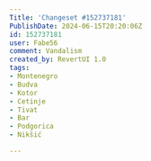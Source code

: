 ```yaml
---
Title: 'Changeset #152737181'
PublishDate: 2024-06-15T20:20:06Z
id: 152737181
user: Fabe56
comment: Vandalism
created_by: RevertUI 1.0
tags:
- Montenegro
- Budva
- Kotor
- Cetinje
- Tivat
- Bar
- Podgorica
- Nikšić

---
```

